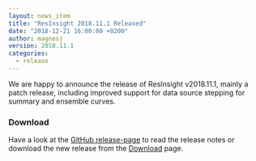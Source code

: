 ```yaml
---
layout: news_item
title: "ResInsight 2018.11.1 Released"
date: "2018-12-21 16:00:00 +0200"
author: magnesj
version: 2018.11.1
categories: 
  - release
---
```

We are happy to announce the release of ResInsight v2018.11.1, mainly a patch release, including improved support for data source stepping for summary and ensemble curves.

### Download
Have a look at the [GitHub release-page](https://github.com/OPM/ResInsight/releases) to read the release notes 
or download the new release from the [Download]({{site.baseurl}}/project/download) page.
